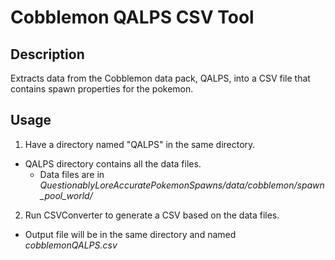 # Cobblemon QALPS CSV Tool

## Description

Extracts data from the Cobblemon data pack, QALPS, into a CSV file that contains spawn properties for the pokemon.

## Usage
1. Have a directory named "QALPS" in the same directory.
  - QALPS directory contains all the data files.
    - Data files are in *QuestionablyLoreAccuratePokemonSpawns/data/cobblemon/spawn_pool_world/*
2. Run CSVConverter to generate a CSV based on the data files.
  - Output file will be in the same directory and named *cobblemonQALPS.csv*